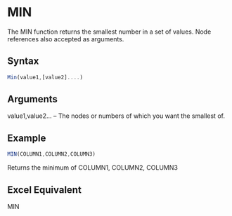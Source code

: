 # MIN

The MIN function returns the smallest number in a set of values. Node references also accepted as arguments.

## Syntax

```javascript
Min(value1,[value2]....)
```

## Arguments

value1,value2... – The nodes or numbers of which you want the smallest of.

## Example

```javascript
MIN(COLUMN1,COLUMN2,COLUMN3)
```

Returns the minimum of COLUMN1, COLUMN2, COLUMN3

## Excel Equivalent

MIN
